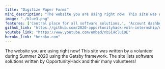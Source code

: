 ```yaml
---
title: "Digitize Paper Forms"
mini_description: "The website you are using right now! This site was written by a volunteer during Summer 2020 using the Gatsby framework. The site lists software solutions written by OpportunityHack and their many volunteers!"
image: "./blue3.png"
features: ['Central place for all software solutions.', 'Account dashboard accessible with only a Google account!']
github_link: "https://github.com/2020-opportunityhack-voln-internship/opportunityhack.io"
youtube_link: "https://www.youtube.com/embed/nbSiHcluI9E"
heroku_link: "heroku.com"
---
```

The website you are using right now! This site was written by a volunteer during Summer 2020 using the Gatsby framework. The site lists software solutions written by OpportunityHack and their many volunteers!
